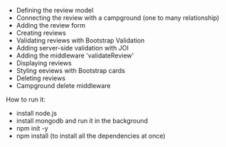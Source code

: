 
- Defining the review model
- Connecting the review with a campground (one to many relationship)
-  Adding the review form
- Creating reviews
- Validating reviews with Bootstrap Validation
- Adding server-side validation with JOI
- Adding the middleware 'validateReview'
- Displaying reviews
- Styling eeviews with Bootstrap cards
- Deleting reviews
- Campground delete middleware

How to run it:

- install node.js
- install mongodb and run it in the background
- npm init -y
- npm install (to install all the dependencies at once)
